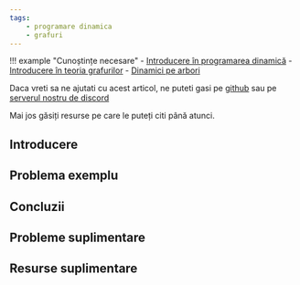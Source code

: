```yaml
---
tags:
    - programare dinamica
    - grafuri
---
```


!!! example "Cunoștințe necesare"
    - [Introducere în programarea dinamică](../usor/intro-dp.md)
    - [Introducere în teoria grafurilor](../usor/graphs.md)
    - [Dinamici pe arbori](./tree-dp.md)

Daca vreti sa ne ajutati cu acest articol, ne puteti gasi pe
[github](https://github.com/roalgo-discord/arhiva-educationala) sau pe [serverul
nostru de discord](https://discord.gg/vdDRSmg3fC)

Mai jos găsiți resurse pe care le puteți citi până atunci.

## Introducere

## Problema exemplu

## Concluzii

## Probleme suplimentare

## Resurse suplimentare
